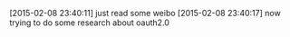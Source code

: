 [2015-02-08 23:40:11] just read some weibo
[2015-02-08 23:40:17] now trying to do some research about oauth2.0